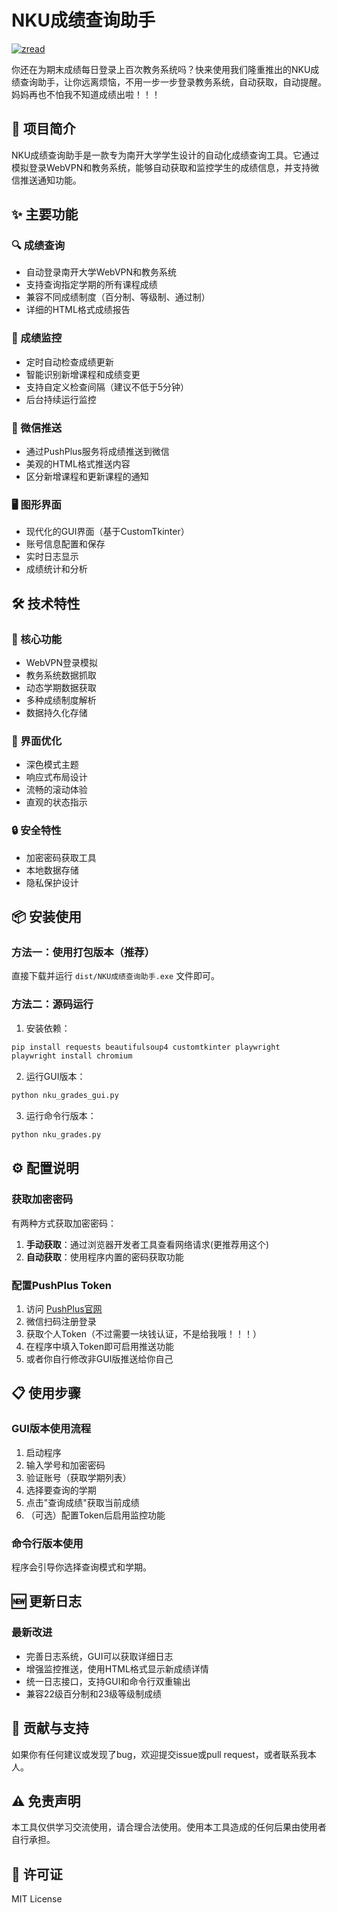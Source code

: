 # NKU成绩查询助手
[![zread](https://img.shields.io/badge/Ask_Zread-_.svg?style=for-the-badge&color=00b0aa&labelColor=000000&logo=data%3Aimage%2Fsvg%2Bxml%3Bbase64%2CPHN2ZyB3aWR0aD0iMTYiIGhlaWdodD0iMTYiIHZpZXdCb3g9IjAgMCAxNiAxNiIgZmlsbD0ibm9uZSIgeG1sbnM9Imh0dHA6Ly93d3cudzMub3JnLzIwMDAvc3ZnIj4KPHBhdGggZD0iTTQuOTYxNTYgMS42MDAxSDIuMjQxNTZDMS44ODgxIDEuNjAwMSAxLjYwMTU2IDEuODg2NjQgMS42MDE1NiAyLjI0MDFWNC45NjAxQzEuNjAxNTYgNS4zMTM1NiAxLjg4ODEgNS42MDAxIDIuMjQxNTYgNS42MDAxSDQuOTYxNTZDNS4zMTUwMiA1LjYwMDEgNS42MDE1NiA1LjMxMzU2IDUuNjAxNTYgNC45NjAxVjIuMjQwMUM1LjYwMTU2IDEuODg2NjQgNS4zMTUwMiAxLjYwMDEgNC45NjE1NiAxLjYwMDFaIiBmaWxsPSIjZmZmIi8%2BCjxwYXRoIGQ9Ik00Ljk2MTU2IDEwLjM5OTlIMi4yNDE1NkMxLjg4ODEgMTAuMzk5OSAxLjYwMTU2IDEwLjY4NjQgMS42MDE1NiAxMS4wMzk5VjEzLjc1OTlDMS42MDE1NiAxNC4xMTM0IDEuODg4MSAxNC4zOTk5IDIuMjQxNTYgMTQuMzk5OUg0Ljk2MTU2QzUuMzE1MDIgMTQuMzk5OSA1LjYwMTU2IDE0LjExMzQgNS42MDE1NiAxMy43NTk5VjExLjAzOTlDNS42MDE1NiAxMC42ODY0IDUuMzE1MDIgMTAuMzk5OSA0Ljk2MTU2IDEwLjM5OTlaIiBmaWxsPSIjZmZmIi8%2BCjxwYXRoIGQ9Ik0xMy43NTg0IDEuNjAwMUgxMS4wMzg0QzEwLjY4NSAxLjYwMDEgMTAuMzk4NCAxLjg4NjY0IDEwLjM5ODQgMi4yNDAxVjQuOTYwMUMxMC4zOTg0IDUuMzEzNTYgMTAuNjg1IDUuNjAwMSAxMS4wMzg0IDUuNjAwMUgxMy43NTg0QzE0LjExMTkgNS42MDAxIDE0LjM5ODQgNS4zMTM1NiAxNC4zOTg0IDQuOTYwMVYyLjI0MDFDMTQuMzk4NCAxLjg4NjY0IDE0LjExMTkgMS42MDAxIDEzLjc1ODQgMS42MDAxWiIgZmlsbD0iI2ZmZiIvPgo8cGF0aCBkPSJNNCAxMkwxMiA0TDQgMTJaIiBmaWxsPSIjZmZmIi8%2BCjxwYXRoIGQ9Ik00IDEyTDEyIDQiIHN0cm9rZT0iI2ZmZiIgc3Ryb2tlLXdpZHRoPSIxLjUiIHN0cm9rZS1saW5lY2FwPSJyb3VuZCIvPgo8L3N2Zz4K&logoColor=ffffff)](https://zread.ai/Fighting05/NKU-GradeTracker)


你还在为期末成绩每日登录上百次教务系统吗？快来使用我们隆重推出的NKU成绩查询助手，让你远离烦恼，不用一步一步登录教务系统，自动获取，自动提醒。妈妈再也不怕我不知道成绩出啦！！！

## 🎯 项目简介

NKU成绩查询助手是一款专为南开大学学生设计的自动化成绩查询工具。它通过模拟登录WebVPN和教务系统，能够自动获取和监控学生的成绩信息，并支持微信推送通知功能。

## ✨ 主要功能

### 🔍 成绩查询
- 自动登录南开大学WebVPN和教务系统
- 支持查询指定学期的所有课程成绩
- 兼容不同成绩制度（百分制、等级制、通过制）
- 详细的HTML格式成绩报告

### 📡 成绩监控
- 定时自动检查成绩更新
- 智能识别新增课程和成绩变更
- 支持自定义检查间隔（建议不低于5分钟）
- 后台持续运行监控

### 📱 微信推送
- 通过PushPlus服务将成绩推送到微信
- 美观的HTML格式推送内容
- 区分新增课程和更新课程的通知

### 🖥️ 图形界面
- 现代化的GUI界面（基于CustomTkinter）
- 账号信息配置和保存
- 实时日志显示
- 成绩统计和分析

## 🛠️ 技术特性

### 🔧 核心功能
- WebVPN登录模拟
- 教务系统数据抓取
- 动态学期数据获取
- 多种成绩制度解析
- 数据持久化存储

### 🎨 界面优化
- 深色模式主题
- 响应式布局设计
- 流畅的滚动体验
- 直观的状态指示

### 🔒 安全特性
- 加密密码获取工具
- 本地数据存储
- 隐私保护设计

## 📦 安装使用

### 方法一：使用打包版本（推荐）
直接下载并运行 `dist/NKU成绩查询助手.exe` 文件即可。

### 方法二：源码运行
1. 安装依赖：
```bash
pip install requests beautifulsoup4 customtkinter playwright
playwright install chromium
```

2. 运行GUI版本：
```bash
python nku_grades_gui.py
```

3. 运行命令行版本：
```bash
python nku_grades.py
```

## ⚙️ 配置说明

### 获取加密密码
有两种方式获取加密密码：

1. **手动获取**：通过浏览器开发者工具查看网络请求(更推荐用这个)
2. **自动获取**：使用程序内置的密码获取功能

### 配置PushPlus Token
1. 访问 [PushPlus官网](http://www.pushplus.plus/)
2. 微信扫码注册登录
3. 获取个人Token（不过需要一块钱认证，不是给我哦！！！）
4. 在程序中填入Token即可启用推送功能
5. 或者你自行修改非GUI版推送给你自己

## 📋 使用步骤

### GUI版本使用流程
1. 启动程序
2. 输入学号和加密密码
3. 验证账号（获取学期列表）
4. 选择要查询的学期
5. 点击"查询成绩"获取当前成绩
6. （可选）配置Token后启用监控功能

### 命令行版本使用
程序会引导你选择查询模式和学期。

## 🆕 更新日志

### 最新改进
- 完善日志系统，GUI可以获取详细日志
- 增强监控推送，使用HTML格式显示新成绩详情
- 统一日志接口，支持GUI和命令行双重输出
- 兼容22级百分制和23级等级制成绩

## 🤝 贡献与支持

如果你有任何建议或发现了bug，欢迎提交issue或pull request，或者联系我本人。

## ⚠️ 免责声明

本工具仅供学习交流使用，请合理合法使用。使用本工具造成的任何后果由使用者自行承担。

## 📄 许可证

MIT License
